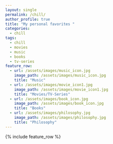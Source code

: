 ```yaml
---
layout: single
permalink: /chill/
author_profile: true
title: "My personal favorites "
categories:
  - chill
tags:
  - chill
  - movies
  - music
  - books
  - tv-series
feature_row:
  - url: /assets/images/music_icon.jpg
    image_path: /assets/images/music_icon.jpg
    title: "Music"
  - url: /assets/images/movie_icon1.jpg
    image_path: /assets/images/movie_icon1.jpg
    title: "Movies/TV-Series"
  - url: /assets/images/book_icon.jpg
    image_path: /assets/images/book_icon.jpg
    title: "Books"
  - url: /assets/images/philosophy.jpg
    image_path: /assets/images/philosophy.jpg
    title: "Philosophy"
---  
```

{% include feature_row %}
